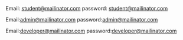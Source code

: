 <!-- Student Logins -->

Email: student@mailinator.com
password: student@mailinator.com

<!-- Admin Logins -->

Email:admin@mailinator.com
password:admin@mailinator.com

<!-- Developer Logins -->

Email:developer@mailinator.com
password:developer@mailinator.com
